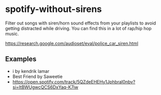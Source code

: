 # spotify-without-sirens
Filter out songs with siren/horn sound effects from your playlists to avoid getting distracted while driving. You can find this in a lot of rap/hip hop music.

https://research.google.com/audioset/eval/police_car_siren.html

## Examples
* i by kendrik lamar
* Best Friend by Saweetie
* https://open.spotify.com/track/5QZdeEHEHy1Jphbral0nbv?si=ItBWUgwcQCS6DxYaq-K7iw
